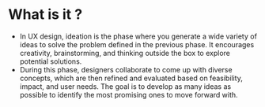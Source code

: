 # What is it ? 

- In UX design, ideation is the phase where you generate a wide variety of ideas to solve the problem defined in the previous phase. It encourages creativity, brainstorming, and thinking outside the box to explore potential solutions.
- During this phase, designers collaborate to come up with diverse concepts, which are then refined and evaluated based on feasibility, impact, and user needs. The goal is to develop as many ideas as possible to identify the most promising ones to move forward with.